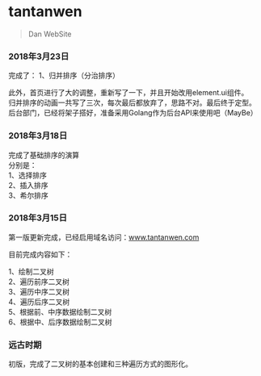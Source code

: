 # tantanwen

> Dan WebSite

### 2018年3月23日 
完成了：
1、归并排序（分治排序）  

此外，首页进行了大的调整，重新写了一下，并且开始改用element.ui组件。  
归并排序的动画一共写了三次，每次最后都放弃了，思路不对。最后终于定型。  
后台部门，已经将架子搭好，准备采用Golang作为后台API来使用吧（MayBe）  

### 2018年3月18日 
完成了基础排序的演算  
分别是：  
1、选择排序  
2、插入排序  
3、希尔排序  

### 2018年3月15日  
第一版更新完成，已经启用域名访问：www.tantanwen.com  

目前完成内容如下：  

1、绘制二叉树  
2、遍历前序二叉树  
3、遍历中序二叉树  
4、遍历后序二叉树  
5、根据前、中序数据绘制二叉树  
6、根据中、后序数据绘制二叉树  

### 远古时期  
初版，完成了二叉树的基本创建和三种遍历方式的图形化。
